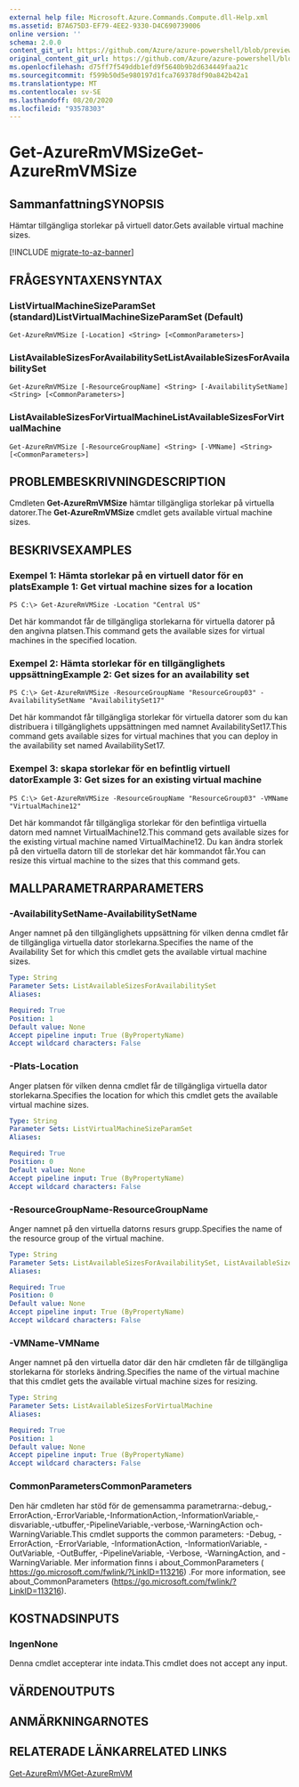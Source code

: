 ```yaml
---
external help file: Microsoft.Azure.Commands.Compute.dll-Help.xml
ms.assetid: B7A675D3-EF79-4EE2-9330-D4C690739006
online version: ''
schema: 2.0.0
content_git_url: https://github.com/Azure/azure-powershell/blob/preview/src/ResourceManager/Compute/Stack/Commands.Compute/help/Get-AzureRmVMSize.md
original_content_git_url: https://github.com/Azure/azure-powershell/blob/preview/src/ResourceManager/Compute/Stack/Commands.Compute/help/Get-AzureRmVMSize.md
ms.openlocfilehash: d75ff7f549ddb1efd9f5640b9b2d634449faa21c
ms.sourcegitcommit: f599b50d5e980197d1fca769378df90a842b42a1
ms.translationtype: MT
ms.contentlocale: sv-SE
ms.lasthandoff: 08/20/2020
ms.locfileid: "93578303"
---
```

# <span data-ttu-id="f1efa-101">Get-AzureRmVMSize</span><span class="sxs-lookup"><span data-stu-id="f1efa-101">Get-AzureRmVMSize</span></span>

## <span data-ttu-id="f1efa-102">Sammanfattning</span><span class="sxs-lookup"><span data-stu-id="f1efa-102">SYNOPSIS</span></span>
<span data-ttu-id="f1efa-103">Hämtar tillgängliga storlekar på virtuell dator.</span><span class="sxs-lookup"><span data-stu-id="f1efa-103">Gets available virtual machine sizes.</span></span>

[!INCLUDE [migrate-to-az-banner](../../includes/migrate-to-az-banner.md)]

## <span data-ttu-id="f1efa-104">FRÅGESYNTAXEN</span><span class="sxs-lookup"><span data-stu-id="f1efa-104">SYNTAX</span></span>

### <span data-ttu-id="f1efa-105">ListVirtualMachineSizeParamSet (standard)</span><span class="sxs-lookup"><span data-stu-id="f1efa-105">ListVirtualMachineSizeParamSet (Default)</span></span>
```
Get-AzureRmVMSize [-Location] <String> [<CommonParameters>]
```

### <span data-ttu-id="f1efa-106">ListAvailableSizesForAvailabilitySet</span><span class="sxs-lookup"><span data-stu-id="f1efa-106">ListAvailableSizesForAvailabilitySet</span></span>
```
Get-AzureRmVMSize [-ResourceGroupName] <String> [-AvailabilitySetName] <String> [<CommonParameters>]
```

### <span data-ttu-id="f1efa-107">ListAvailableSizesForVirtualMachine</span><span class="sxs-lookup"><span data-stu-id="f1efa-107">ListAvailableSizesForVirtualMachine</span></span>
```
Get-AzureRmVMSize [-ResourceGroupName] <String> [-VMName] <String> [<CommonParameters>]
```

## <span data-ttu-id="f1efa-108">PROBLEMBESKRIVNING</span><span class="sxs-lookup"><span data-stu-id="f1efa-108">DESCRIPTION</span></span>
<span data-ttu-id="f1efa-109">Cmdleten **Get-AzureRmVMSize** hämtar tillgängliga storlekar på virtuella datorer.</span><span class="sxs-lookup"><span data-stu-id="f1efa-109">The **Get-AzureRmVMSize** cmdlet gets available virtual machine sizes.</span></span>

## <span data-ttu-id="f1efa-110">BESKRIVS</span><span class="sxs-lookup"><span data-stu-id="f1efa-110">EXAMPLES</span></span>

### <span data-ttu-id="f1efa-111">Exempel 1: Hämta storlekar på en virtuell dator för en plats</span><span class="sxs-lookup"><span data-stu-id="f1efa-111">Example 1: Get virtual machine sizes for a location</span></span>
```
PS C:\> Get-AzureRmVMSize -Location "Central US"
```

<span data-ttu-id="f1efa-112">Det här kommandot får de tillgängliga storlekarna för virtuella datorer på den angivna platsen.</span><span class="sxs-lookup"><span data-stu-id="f1efa-112">This command gets the available sizes for virtual machines in the specified location.</span></span>

### <span data-ttu-id="f1efa-113">Exempel 2: Hämta storlekar för en tillgänglighets uppsättning</span><span class="sxs-lookup"><span data-stu-id="f1efa-113">Example 2: Get sizes for an availability set</span></span>
```
PS C:\> Get-AzureRmVMSize -ResourceGroupName "ResourceGroup03" -AvailabilitySetName "AvailabilitySet17"
```

<span data-ttu-id="f1efa-114">Det här kommandot får tillgängliga storlekar för virtuella datorer som du kan distribuera i tillgänglighets uppsättningen med namnet AvailabilitySet17.</span><span class="sxs-lookup"><span data-stu-id="f1efa-114">This command gets available sizes for virtual machines that you can deploy in the availability set named AvailabilitySet17.</span></span>

### <span data-ttu-id="f1efa-115">Exempel 3: skapa storlekar för en befintlig virtuell dator</span><span class="sxs-lookup"><span data-stu-id="f1efa-115">Example 3: Get sizes for an existing virtual machine</span></span>
```
PS C:\> Get-AzureRmVMSize -ResourceGroupName "ResourceGroup03" -VMName "VirtualMachine12"
```

<span data-ttu-id="f1efa-116">Det här kommandot får tillgängliga storlekar för den befintliga virtuella datorn med namnet VirtualMachine12.</span><span class="sxs-lookup"><span data-stu-id="f1efa-116">This command gets available sizes for the existing virtual machine named VirtualMachine12.</span></span>
<span data-ttu-id="f1efa-117">Du kan ändra storlek på den virtuella datorn till de storlekar det här kommandot får.</span><span class="sxs-lookup"><span data-stu-id="f1efa-117">You can resize this virtual machine to the sizes that this command gets.</span></span>

## <span data-ttu-id="f1efa-118">MALLPARAMETRAR</span><span class="sxs-lookup"><span data-stu-id="f1efa-118">PARAMETERS</span></span>

### <span data-ttu-id="f1efa-119">-AvailabilitySetName</span><span class="sxs-lookup"><span data-stu-id="f1efa-119">-AvailabilitySetName</span></span>
<span data-ttu-id="f1efa-120">Anger namnet på den tillgänglighets uppsättning för vilken denna cmdlet får de tillgängliga virtuella dator storlekarna.</span><span class="sxs-lookup"><span data-stu-id="f1efa-120">Specifies the name of the Availability Set for which this cmdlet gets the available virtual machine sizes.</span></span>

```yaml
Type: String
Parameter Sets: ListAvailableSizesForAvailabilitySet
Aliases: 

Required: True
Position: 1
Default value: None
Accept pipeline input: True (ByPropertyName)
Accept wildcard characters: False
```

### <span data-ttu-id="f1efa-121">-Plats</span><span class="sxs-lookup"><span data-stu-id="f1efa-121">-Location</span></span>
<span data-ttu-id="f1efa-122">Anger platsen för vilken denna cmdlet får de tillgängliga virtuella dator storlekarna.</span><span class="sxs-lookup"><span data-stu-id="f1efa-122">Specifies the location for which this cmdlet gets the available virtual machine sizes.</span></span>

```yaml
Type: String
Parameter Sets: ListVirtualMachineSizeParamSet
Aliases: 

Required: True
Position: 0
Default value: None
Accept pipeline input: True (ByPropertyName)
Accept wildcard characters: False
```

### <span data-ttu-id="f1efa-123">-ResourceGroupName</span><span class="sxs-lookup"><span data-stu-id="f1efa-123">-ResourceGroupName</span></span>
<span data-ttu-id="f1efa-124">Anger namnet på den virtuella datorns resurs grupp.</span><span class="sxs-lookup"><span data-stu-id="f1efa-124">Specifies the name of the resource group of the virtual machine.</span></span>

```yaml
Type: String
Parameter Sets: ListAvailableSizesForAvailabilitySet, ListAvailableSizesForVirtualMachine
Aliases: 

Required: True
Position: 0
Default value: None
Accept pipeline input: True (ByPropertyName)
Accept wildcard characters: False
```

### <span data-ttu-id="f1efa-125">-VMName</span><span class="sxs-lookup"><span data-stu-id="f1efa-125">-VMName</span></span>
<span data-ttu-id="f1efa-126">Anger namnet på den virtuella dator där den här cmdleten får de tillgängliga storlekarna för storleks ändring.</span><span class="sxs-lookup"><span data-stu-id="f1efa-126">Specifies the name of the virtual machine that this cmdlet gets the available virtual machine sizes for resizing.</span></span>

```yaml
Type: String
Parameter Sets: ListAvailableSizesForVirtualMachine
Aliases: 

Required: True
Position: 1
Default value: None
Accept pipeline input: True (ByPropertyName)
Accept wildcard characters: False
```

### <span data-ttu-id="f1efa-127">CommonParameters</span><span class="sxs-lookup"><span data-stu-id="f1efa-127">CommonParameters</span></span>
<span data-ttu-id="f1efa-128">Den här cmdleten har stöd för de gemensamma parametrarna:-debug,-ErrorAction,-ErrorVariable,-InformationAction,-InformationVariable,-disvariable,-utbuffer,-PipelineVariable,-verbose,-WarningAction och-WarningVariable.</span><span class="sxs-lookup"><span data-stu-id="f1efa-128">This cmdlet supports the common parameters: -Debug, -ErrorAction, -ErrorVariable, -InformationAction, -InformationVariable, -OutVariable, -OutBuffer, -PipelineVariable, -Verbose, -WarningAction, and -WarningVariable.</span></span> <span data-ttu-id="f1efa-129">Mer information finns i about_CommonParameters ( https://go.microsoft.com/fwlink/?LinkID=113216) .</span><span class="sxs-lookup"><span data-stu-id="f1efa-129">For more information, see about_CommonParameters (https://go.microsoft.com/fwlink/?LinkID=113216).</span></span>

## <span data-ttu-id="f1efa-130">KOSTNADS</span><span class="sxs-lookup"><span data-stu-id="f1efa-130">INPUTS</span></span>

### <span data-ttu-id="f1efa-131">Ingen</span><span class="sxs-lookup"><span data-stu-id="f1efa-131">None</span></span>
<span data-ttu-id="f1efa-132">Denna cmdlet accepterar inte indata.</span><span class="sxs-lookup"><span data-stu-id="f1efa-132">This cmdlet does not accept any input.</span></span>

## <span data-ttu-id="f1efa-133">VÄRDEN</span><span class="sxs-lookup"><span data-stu-id="f1efa-133">OUTPUTS</span></span>

## <span data-ttu-id="f1efa-134">ANMÄRKNINGAR</span><span class="sxs-lookup"><span data-stu-id="f1efa-134">NOTES</span></span>

## <span data-ttu-id="f1efa-135">RELATERADE LÄNKAR</span><span class="sxs-lookup"><span data-stu-id="f1efa-135">RELATED LINKS</span></span>

[<span data-ttu-id="f1efa-136">Get-AzureRmVM</span><span class="sxs-lookup"><span data-stu-id="f1efa-136">Get-AzureRmVM</span></span>](./Get-AzureRmVM.md)


